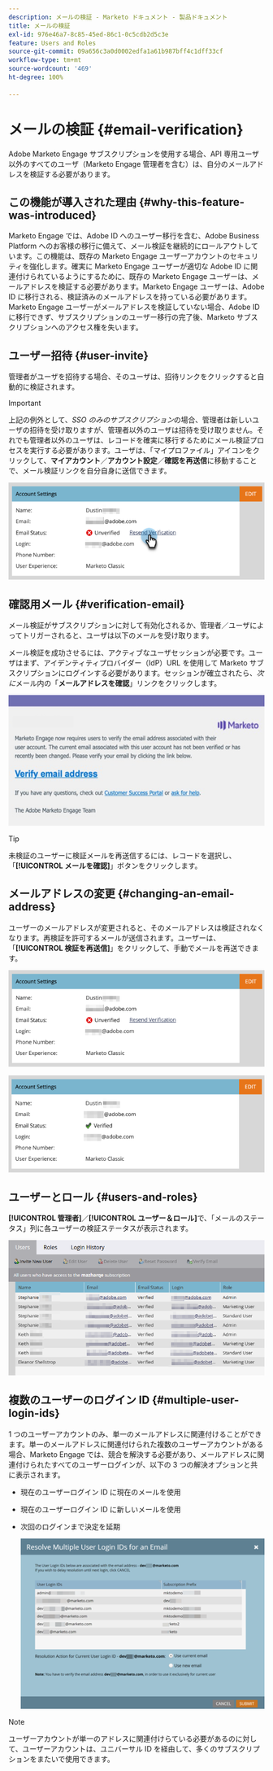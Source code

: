 ```yaml
---
description: メールの検証 - Marketo ドキュメント - 製品ドキュメント
title: メールの検証
exl-id: 976e46a7-8c85-45ed-86c1-0c5cdb2d5c3e
feature: Users and Roles
source-git-commit: 09a656c3a0d0002edfa1a61b987bff4c1dff33cf
workflow-type: tm+mt
source-wordcount: '469'
ht-degree: 100%

---
```


# メールの検証 {#email-verification}

Adobe Marketo Engage サブスクリプションを使用する場合、API 専用ユーザ以外のすべてのユーザ（Marketo Engage 管理者を含む）は、自分のメールアドレスを検証する必要があります。

## この機能が導入された理由 {#why-this-feature-was-introduced}

Marketo Engage では、Adobe ID へのユーザー移行を含む、Adobe Business Platform へのお客様の移行に備えて、メール検証を継続的にロールアウトしています。この機能は、既存の Marketo Engage ユーザーアカウントのセキュリティを強化します。確実に Marketo Engage ユーザーが適切な Adobe ID に関連付けられているようにするために、既存の Marketo Engage ユーザーは、メールアドレスを検証する必要があります。Marketo Engage ユーザーは、Adobe ID に移行される、検証済みのメールアドレスを持っている必要があります。Marketo Engage ユーザーがメールアドレスを検証していない場合、Adobe ID に移行できず、サブスクリプションのユーザー移行の完了後、Marketo サブスクリプションへのアクセス権を失います。

## ユーザー招待 {#user-invite}

管理者がユーザを招待する場合、そのユーザは、招待リンクをクリックすると自動的に検証されます。

>[!IMPORTANT]
>
>上記の例外として、_SSO のみのサブスクリプション_&#x200B;の場合、管理者は新しいユーザの招待を受け取りますが、管理者以外のユーザは招待を受け取りません。それでも管理者以外のユーザは、レコードを確実に移行するためにメール検証プロセスを実行する必要があります。ユーザは、「マイプロファイル」アイコンをクリックして、**マイアカウント**／**アカウント設定**／**確認を再送信**&#x200B;に移動することで、メール検証リンクを自分自身に送信できます。

![](assets/email-verification-1.png)

## 確認用メール {#verification-email}

メール検証がサブスクリプションに対して有効化されるか、管理者／ユーザによってトリガーされると、ユーザは以下のメールを受け取ります。

メール検証を成功させるには、アクティブなユーザセッションが必要です。ユーザはまず、アイデンティティプロバイダー（IdP）URL を使用して Marketo サブスクリプションにログインする必要があります。セッションが確立されたら、_次に_&#x200B;メール内の「**メールアドレスを確認**」リンクをクリックします。

![](assets/email-verification-2.png)

>[!TIP]
>
>未検証のユーザーに検証メールを再送信するには、レコードを選択し、「**[!UICONTROL メールを確認]**」ボタンをクリックします。

## メールアドレスの変更 {#changing-an-email-address}

ユーザーのメールアドレスが変更されると、そのメールアドレスは検証されなくなります。再検証を許可するメールが送信されます。ユーザーは、「**[!UICONTROL 検証を再送信]**」をクリックして、手動でメールを再送できます。

![](assets/email-verification-3.png)

![](assets/email-verification-4.png)

## ユーザーとロール {#users-and-roles}

**[!UICONTROL 管理者]**／**[!UICONTROL ユーザー＆ロール]**&#x200B;で、「メールのステータス」列に各ユーザーの検証ステータスが表示されます。

![](assets/email-verification-5.png)

## 複数のユーザーのログイン ID {#multiple-user-login-ids}

1 つのユーザーアカウントのみ、単一のメールアドレスに関連付けることができます。単一のメールアドレスに関連付けられた複数のユーザーアカウントがある場合、Marketo Engage では、競合を解決する必要があり、メールアドレスに関連付けられたすべてのユーザーログインが、以下の 3 つの解決オプションと共に表示されます。

* 現在のユーザーログイン ID に現在のメールを使用
* 現在のユーザーログイン ID に新しいメールを使用
* 次回のログインまで決定を延期

  ![](assets/email-verification-6.png)

>[!NOTE]
>
>ユーザーアカウントが単一のアドレスに関連付けらている必要があるのに対して、ユーザーアカウントは、ユニバーサル ID を経由して、多くのサブスクリプションをまたいで使用できます。
